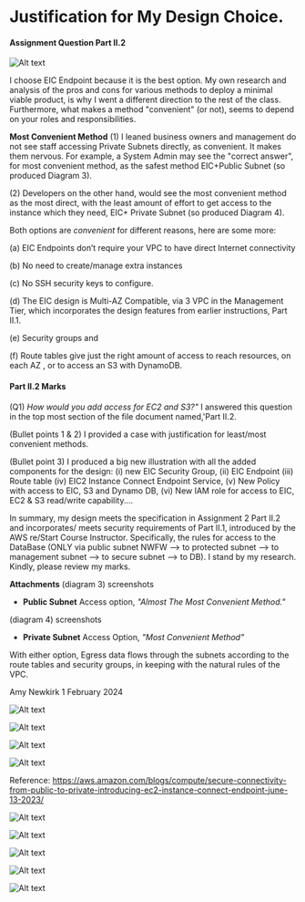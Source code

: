 # Justification for My Design Choice.

#### Assignment Question Part II.2

![Alt text](<Assignment 2 Part II.2 Design Justification x2/Screenshot 2024-02-01 at 7.35.10 PM.png>)

I choose EIC Endpoint because it is the best option. My own research and analysis of the pros and cons for various methods to deploy a minimal viable product, is why I went a different direction to the rest of the class. Furthermore, what makes a method "convenient" (or not), seems to depend on your roles and responsibilities.

**Most Convenient Method**
(1) I leaned business owners and management do not see staff accessing Private Subnets directly, as convenient. It makes them nervous. For example, a System Admin may see the "correct answer", for most convenient method, as the safest method EIC+Public Subnet (so produced Diagram 3).

(2) Developers on the other hand, would see the most convenient method as the most direct, with the least amount of effort to get access to the instance which they need, EIC+ Private Subnet (so produced Diagram 4).

Both options are _convenient_ for different reasons, here are some more:

(a) EIC Endpoints don’t require your VPC to have direct Internet connectivity

(b) No need to create/manage extra instances

(c) No SSH security keys to configure.

(d) The EIC design is Multi-AZ Compatible, via 3 VPC in the Management Tier, which incorporates the design features from earlier instructions, Part II.1.

(e) Security groups and

(f) Route tables give just the right amount of access to reach resources, on each AZ , or to access an S3 with DynamoDB.

#### Part II.2 Marks

(Q1) _How would you add access for EC2 and S3?"_ I answered this question in the top most section of the file document named,'Part II.2.

(Bullet points 1 & 2) I provided a case with justification for least/most convenient methods.

(Bullet point 3) I produced a big new illustration with all the added components for the design: (i) new EIC Security Group, (ii) EIC Endpoint (iii) Route table (iv) EIC2 Instance Connect Endpoint Service, (v) New Policy with access to EIC, S3 and Dynamo DB, (vi) New IAM role for access to EIC, EC2 & S3 read/write capability....

In summary, my design meets the specification in Assignment 2 Part II.2 and incorporates/ meets security requirements of Part II.1, introduced by the AWS re/Start Course Instructor. Specifically, the rules for access to the DataBase (ONLY via public subnet NWFW --> to protected subnet --> to management subnet --> to secure subnet --> to DB). I stand by my research. Kindly, please review my marks.

**Attachments**
(diagram 3) screenshots

- **Public Subnet** Access option, _"Almost The Most Convenient Method."_

(diagram 4) screenshots

- **Private Subnet** Access Option, _"Most Convenient Method"_

With either option, Egress data flows through the subnets according to the route tables and security groups, in keeping with the natural rules of the VPC.

Amy Newkirk
1 February 2024

![Alt text](<Assignment 2 Part II.2 Design Justification x2/Screenshot 2024-02-01 at 8.44.59 PM.png>)

![Alt text](<Assignment 2 Part II.2 Design Justification x2/Screenshot 2024-02-01 at 8.43.04 PM.png>)

![Alt text](<Assignment 2 Part II.2 Design Justification x2/Screenshot 2024-02-01 at 8.43.18 PM.png>)

![Alt text](<Assignment 2 Part II.2 Design Justification x2/Screenshot 2024-02-01 at 8.43.33 PM.png>)

Reference: https://aws.amazon.com/blogs/compute/secure-connectivity-from-public-to-private-introducing-ec2-instance-connect-endpoint-june-13-2023/

![Alt text](<Assignment 2 Part II.2 Design Justification x2/Screenshot 2024-02-01 at 9.26.46 PM.png>)

![Alt text](<Assignment 2 Part II.2 Design Justification x2/Screenshot 2024-02-01 at 9.28.14 PM.png>)

![Alt text](<Assignment 2 Part II.2 Design Justification x2/Screenshot 2024-02-01 at 9.33.56 PM.png>)

![Alt text](<Assignment 2 Part II.2 Design Justification x2/Screenshot 2024-02-01 at 9.36.17 PM.png>)

![Alt text](<Assignment 2 Part II.2 Design Justification x2/Screenshot 2024-02-01 at 9.37.15 PM.png>)
